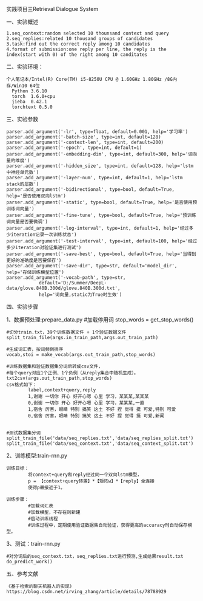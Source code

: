 
实践项目三Retrieval Dialogue System

一、实验概述

	1.seq_context:random selected 10 thounsand context and query 
	2.seq_replies:related 10 thousand groups of candidates
	3.task:find out the correct reply among 10 candidates
	4.format of submission:one reply per line, the reply is the index(start with 0) of the right among 10 canditates

二、实验环境：

	个人笔记本/Intel(R) Core(TM) i5-8250U CPU @ 1.60GHz 1.80GHz /8G内存/Win10 64位 
	  Python 3.6.10
	  torch  1.6.0+cpu
	  jieba  0.42.1
	  torchtext 0.5.0
  
三、实验参数

	parser.add_argument('-lr', type=float, default=0.001, help='学习率')
	parser.add_argument('-batch-size', type=int, default=128)
	parser.add_argument('-context-len', type=int, default=200)
	parser.add_argument('-epoch', type=int, default=1)
	parser.add_argument('-embedding-dim', type=int, default=300, help='词向量的维度')
	parser.add_argument('-hidden_size', type=int, default=128, help='lstm中神经单元数')
	parser.add_argument('-layer-num', type=int, default=1, help='lstm stack的层数')
	parser.add_argument('-bidirectional', type=bool, default=True, help='是否使用双向lstm')
	parser.add_argument('-static', type=bool, default=True, help='是否使用预训练词向量')
	parser.add_argument('-fine-tune', type=bool, default=True, help='预训练词向量是否要微调')
	parser.add_argument('-log-interval', type=int, default=1, help='经过多少iteration记录一次训练状态')
	parser.add_argument('-test-interval', type=int, default=100, help='经过多少iteration对验证集进行测试')
	parser.add_argument('-save-best', type=bool, default=True, help='当得到更好的准确度是否要保存')
	parser.add_argument('-save-dir', type=str, default='model_dir', help='存储训练模型位置')
	parser.add_argument('-vocab-path', type=str, 
			    default='D:/Summer/DeepL-data/glove.840B.300d/glove.840B.300d.txt', 
			    help='词向量,static为True时生效')

四、实验步骤

1、数据预处理:prepare_data.py
	#加载停用词
  stop_words = get_stop_words()
		
	#切分train.txt，39个训练数据文件 + 1个验证数据文件
	split_train_file(args.in_train_path,args.out_train_path)
		    
	#生成词汇表，按词频倒排序
	vocab,stoi = make_vocab(args.out_train_path,stop_words)
		    
	#训练数据集和验证数据集分词后转成csv文件，
	#每个query对应1个正例、1个负例（从reply集合中随机生成）。
	txt2csv(args.out_train_path,stop_words)
	csv格式如下：
			label,context+query,reply
			1,谢谢 一切你 开心 好开心嗯 心里 学习，某某某,某某某
			0,谢谢 一切你 开心 好开心嗯 心里 学习，某某某,一直
			1,宿舍 厉害，眼睛 特别 搞笑 这土 不好 捏 觉得 挺 可爱,特别 可爱
			0,宿舍 厉害，眼睛 特别 搞笑 这土 不好 捏 觉得 挺 可爱,新闻

		    
	#测试数据集分词
	split_train_file('data/seq_replies.txt','data/seq_replies_split.txt')
	split_train_file('data/seq_context.txt','data/seq_context_split.txt')


2、训练模型:train-rnn.py
	
	训练目标：
			将context+query和reply经过同一个双向lstm模型，
			p = 【context+query转置】*【矩阵w】*【reply】全连接
			使得p最接近于1。

	训练步骤：
			#加载词汇表
			#加载模型，不存在则新建
			#启动训练线程
			#训练过程中，定期使用验证数据集自动验证，获得更高的accuracy时自动保存模型。

		
3、测试：train-rnn.py

	#对分词后的seq_context.txt，seq_replies.txt进行预测,生成结果result.txt
	do_predict_work()

五、参考文献

	《基于检索的聊天机器人的实现》https://blog.csdn.net/irving_zhang/article/details/78788929

